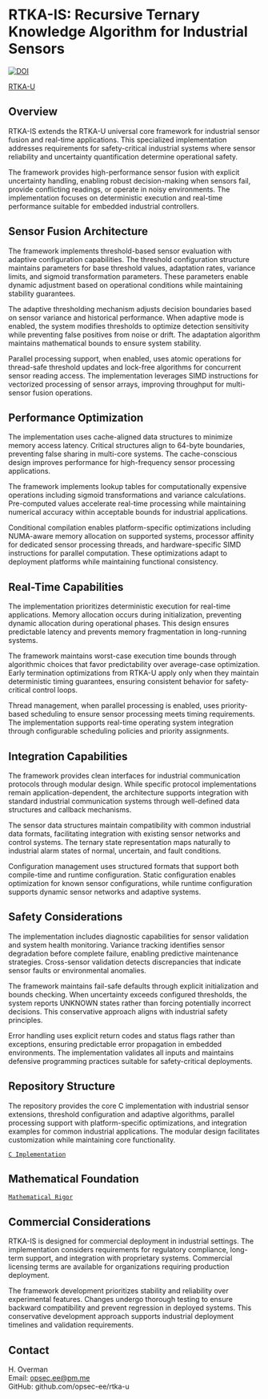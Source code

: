 # RTKA-IS: Recursive Ternary Knowledge Algorithm for Industrial Sensors

[![DOI](https://zenodo.org/badge/DOI/10.5281/zenodo.17148691.svg)](https://doi.org/10.5281/zenodo.17173499)


[RTKA-U](https://github.com/opsec-ee/rtka-u)

## Overview

RTKA-IS extends the RTKA-U universal core framework for industrial sensor fusion and real-time applications. This specialized implementation addresses requirements for safety-critical industrial systems where sensor reliability and uncertainty quantification determine operational safety.

The framework provides high-performance sensor fusion with explicit uncertainty handling, enabling robust decision-making when sensors fail, provide conflicting readings, or operate in noisy environments. The implementation focuses on deterministic execution and real-time performance suitable for embedded industrial controllers.

## Sensor Fusion Architecture

The framework implements threshold-based sensor evaluation with adaptive configuration capabilities. The threshold configuration structure maintains parameters for base threshold values, adaptation rates, variance limits, and sigmoid transformation parameters. These parameters enable dynamic adjustment based on operational conditions while maintaining stability guarantees.

The adaptive thresholding mechanism adjusts decision boundaries based on sensor variance and historical performance. When adaptive mode is enabled, the system modifies thresholds to optimize detection sensitivity while preventing false positives from noise or drift. The adaptation algorithm maintains mathematical bounds to ensure system stability.

Parallel processing support, when enabled, uses atomic operations for thread-safe threshold updates and lock-free algorithms for concurrent sensor reading access. The implementation leverages SIMD instructions for vectorized processing of sensor arrays, improving throughput for multi-sensor fusion operations.

## Performance Optimization

The implementation uses cache-aligned data structures to minimize memory access latency. Critical structures align to 64-byte boundaries, preventing false sharing in multi-core systems. The cache-conscious design improves performance for high-frequency sensor processing applications.

The framework implements lookup tables for computationally expensive operations including sigmoid transformations and variance calculations. Pre-computed values accelerate real-time processing while maintaining numerical accuracy within acceptable bounds for industrial applications.

Conditional compilation enables platform-specific optimizations including NUMA-aware memory allocation on supported systems, processor affinity for dedicated sensor processing threads, and hardware-specific SIMD instructions for parallel computation. These optimizations adapt to deployment platforms while maintaining functional consistency.

## Real-Time Capabilities

The implementation prioritizes deterministic execution for real-time applications. Memory allocation occurs during initialization, preventing dynamic allocation during operational phases. This design ensures predictable latency and prevents memory fragmentation in long-running systems.

The framework maintains worst-case execution time bounds through algorithmic choices that favor predictability over average-case optimization. Early termination optimizations from RTKA-U apply only when they maintain deterministic timing guarantees, ensuring consistent behavior for safety-critical control loops.

Thread management, when parallel processing is enabled, uses priority-based scheduling to ensure sensor processing meets timing requirements. The implementation supports real-time operating system integration through configurable scheduling policies and priority assignments.

## Integration Capabilities

The framework provides clean interfaces for industrial communication protocols through modular design. While specific protocol implementations remain application-dependent, the architecture supports integration with standard industrial communication systems through well-defined data structures and callback mechanisms.

The sensor data structures maintain compatibility with common industrial data formats, facilitating integration with existing sensor networks and control systems. The ternary state representation maps naturally to industrial alarm states of normal, uncertain, and fault conditions.

Configuration management uses structured formats that support both compile-time and runtime configuration. Static configuration enables optimization for known sensor configurations, while runtime configuration supports dynamic sensor networks and adaptive systems.

## Safety Considerations

The implementation includes diagnostic capabilities for sensor validation and system health monitoring. Variance tracking identifies sensor degradation before complete failure, enabling predictive maintenance strategies. Cross-sensor validation detects discrepancies that indicate sensor faults or environmental anomalies.

The framework maintains fail-safe defaults through explicit initialization and bounds checking. When uncertainty exceeds configured thresholds, the system reports UNKNOWN states rather than forcing potentially incorrect decisions. This conservative approach aligns with industrial safety principles.

Error handling uses explicit return codes and status flags rather than exceptions, ensuring predictable error propagation in embedded environments. The implementation validates all inputs and maintains defensive programming practices suitable for safety-critical deployments.

## Repository Structure

The repository provides the core C implementation with industrial sensor extensions, threshold configuration and adaptive algorithms, parallel processing support with platform-specific optimizations, and integration examples for common industrial applications. The modular design facilitates customization while maintaining core functionality.

[`C Implementation`](/code/c_code/rtka-u.c)

## Mathematical Foundation

[`Mathematical Rigor`](https://github.com/opsec-ee/rtka-u/blob/main/docs/papers/mathematics.md)

## Commercial Considerations

RTKA-IS is designed for commercial deployment in industrial settings. The implementation considers requirements for regulatory compliance, long-term support, and integration with proprietary systems. Commercial licensing terms are available for organizations requiring production deployment.

The framework development prioritizes stability and reliability over experimental features. Changes undergo thorough testing to ensure backward compatibility and prevent regression in deployed systems. This conservative development approach supports industrial deployment timelines and validation requirements.

## Contact

H. Overman  
Email: opsec.ee@pm.me  
GitHub: github.com/opsec-ee/rtka-u

